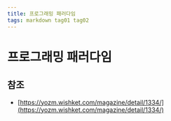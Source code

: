 ```yaml
---
title: 프로그래밍 패러다임
tags: markdown tag01 tag02
---
```


# 프로그래밍 패러다임

## 참조

* [https://yozm.wishket.com/magazine/detail/1334/](https://yozm.wishket.com/magazine/detail/1334/)
